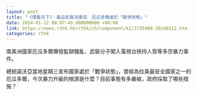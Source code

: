 ```yaml
---
layout: post
title: "《環看天下》：毒品和幫派衝突　厄瓜多爾處於「戰爭狀態」"
date: 2024-01-12 08:07:49.000000000 +08:00
link: https://news.rthk.hk/rthk/ch/component/k2/1735908-20240112.htm
categories: rthk
---
```


南美洲國家厄瓜多爾爆發監獄騷亂、武裝分子闖入電視台挾持人質等多宗暴力事件。

總統諾沃亞當地星期三宣布國家處於「戰爭狀態」，曾經為拉美最安全國家之一的厄瓜多爾，今次暴力升級的根源是什麼？目前事態有多嚴峻，政府採取了哪些措施？
